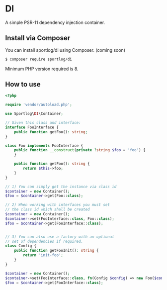 # DI
A simple PSR-11 dependency injection container.

## Install via Composer
You can install sportlog/di using Composer. (coming soon)

``` bash
$ composer require sportlog/di
```
Minimum PHP version required is 8.

## How to use

``` php
<?php

require 'vendor/autoload.php';

use Sportlog\DI\Container;

// Given this class and interface:
interface FooInterface {
    public function getFoo(): string;
}

class Foo implements FooInterface {
    public function __construct(private ?string $foo = 'foo') {
    }

    public function getFoo(): string {
        return $this->foo;
    }
}

// 1) You can simply get the instance via class id
$container = new Container();
$foo = $container->get(Foo::class);

// 2) When working with interfaces you must set
// the class id which shall be created
$container = new Container();
$container->set(FooInterface::class, Foo::class);
$foo = $container->get(FooInterface::class);


// 3) You can also use a factory with an optional
// set of dependencies if required.
class Config {
    public function getFooInit(): string {
        return 'init-foo';
    }
}

$container = new Container();
$container->set(FooInterface::class, fn(Config $config) => new Foo($config->getFooInit()), [Config::class]);
$foo = $container->get(FooInterface::class);
```
